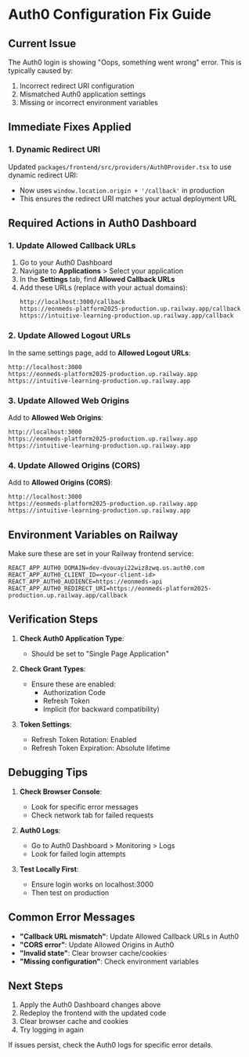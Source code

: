 # Auth0 Configuration Fix Guide

## Current Issue
The Auth0 login is showing "Oops, something went wrong" error. This is typically caused by:
1. Incorrect redirect URI configuration
2. Mismatched Auth0 application settings
3. Missing or incorrect environment variables

## Immediate Fixes Applied

### 1. Dynamic Redirect URI
Updated `packages/frontend/src/providers/Auth0Provider.tsx` to use dynamic redirect URI:
- Now uses `window.location.origin + '/callback'` in production
- This ensures the redirect URI matches your actual deployment URL

## Required Actions in Auth0 Dashboard

### 1. Update Allowed Callback URLs
1. Go to your Auth0 Dashboard
2. Navigate to **Applications** > Select your application
3. In the **Settings** tab, find **Allowed Callback URLs**
4. Add these URLs (replace with your actual domains):
   ```
   http://localhost:3000/callback
   https://eonmeds-platform2025-production.up.railway.app/callback
   https://intuitive-learning-production.up.railway.app/callback
   ```

### 2. Update Allowed Logout URLs
In the same settings page, add to **Allowed Logout URLs**:
```
http://localhost:3000
https://eonmeds-platform2025-production.up.railway.app
https://intuitive-learning-production.up.railway.app
```

### 3. Update Allowed Web Origins
Add to **Allowed Web Origins**:
```
http://localhost:3000
https://eonmeds-platform2025-production.up.railway.app
https://intuitive-learning-production.up.railway.app
```

### 4. Update Allowed Origins (CORS)
Add to **Allowed Origins (CORS)**:
```
http://localhost:3000
https://eonmeds-platform2025-production.up.railway.app
https://intuitive-learning-production.up.railway.app
```

## Environment Variables on Railway

Make sure these are set in your Railway frontend service:

```
REACT_APP_AUTH0_DOMAIN=dev-dvouayi22wiz8zwq.us.auth0.com
REACT_APP_AUTH0_CLIENT_ID=<your-client-id>
REACT_APP_AUTH0_AUDIENCE=https://eonmeds-api
REACT_APP_AUTH0_REDIRECT_URI=https://eonmeds-platform2025-production.up.railway.app/callback
```

## Verification Steps

1. **Check Auth0 Application Type**:
   - Should be set to "Single Page Application"

2. **Check Grant Types**:
   - Ensure these are enabled:
     - Authorization Code
     - Refresh Token
     - Implicit (for backward compatibility)

3. **Token Settings**:
   - Refresh Token Rotation: Enabled
   - Refresh Token Expiration: Absolute lifetime

## Debugging Tips

1. **Check Browser Console**:
   - Look for specific error messages
   - Check network tab for failed requests

2. **Auth0 Logs**:
   - Go to Auth0 Dashboard > Monitoring > Logs
   - Look for failed login attempts

3. **Test Locally First**:
   - Ensure login works on localhost:3000
   - Then test on production

## Common Error Messages

- **"Callback URL mismatch"**: Update Allowed Callback URLs in Auth0
- **"CORS error"**: Update Allowed Origins in Auth0
- **"Invalid state"**: Clear browser cache/cookies
- **"Missing configuration"**: Check environment variables

## Next Steps

1. Apply the Auth0 Dashboard changes above
2. Redeploy the frontend with the updated code
3. Clear browser cache and cookies
4. Try logging in again

If issues persist, check the Auth0 logs for specific error details.
